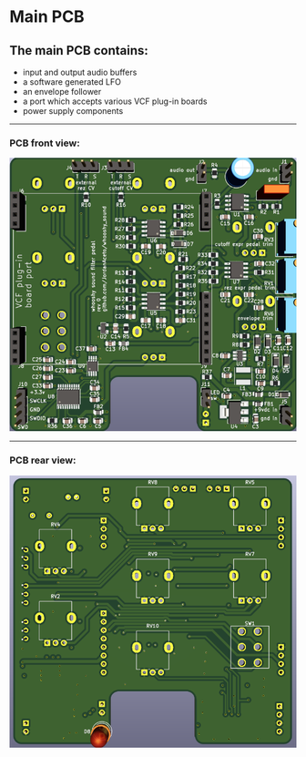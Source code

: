 # Main PCB

## The main PCB contains:
- input and output audio buffers
- a software generated LFO
- an envelope follower
- a port which accepts various VCF plug-in boards
- power supply components

---

### PCB front view:
![](./pics/pcb_front.png?raw=true "main PCB front view") 

---

### PCB rear view:
![](./pics/pcb_rear.png?raw=true "main PCB rear view") 